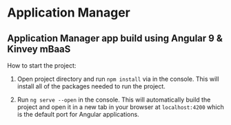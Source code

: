 # Application Manager
## Application Manager app build using Angular 9 & Kinvey mBaaS

How to start the project:

1. Open project directory and run `npm install` via in the console. This will install all of the packages needed to run the project.

2. Run `ng serve --open` in the console. This will automatically build the project and open it in a new tab in your browser at `localhost:4200` which is the default port for Angular applications.
